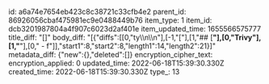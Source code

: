 id: a6a74e7654eb423c8c38721c33cfb4e2
parent_id: 86926056cbaf475981ec9e0488449b76
item_type: 1
item_id: dcb3201987804a4f907c6023d2af401e
item_updated_time: 1655566575777
title_diff: "[]"
body_diff: "[{\"diffs\":[[0,\"ty\\\n\\\n\"],[-1,\"[\"],[1,\"## [**\"],[0,\"Trivy\"],[1,\"**\"],[0,\" - f\"]],\"start1\":8,\"start2\":8,\"length1\":14,\"length2\":21}]"
metadata_diff: {"new":{},"deleted":[]}
encryption_cipher_text: 
encryption_applied: 0
updated_time: 2022-06-18T15:39:30.330Z
created_time: 2022-06-18T15:39:30.330Z
type_: 13